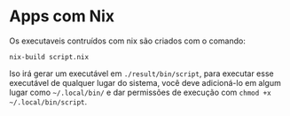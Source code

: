 # Apps com Nix

Os executaveis contruídos com nix são criados com o comando:

```shell
nix-build script.nix
```

Iso irá gerar um executável em `./result/bin/script`, para executar esse executável de qualquer lugar do sistema, você deve adicioná-lo em algum lugar como `~/.local/bin/` e dar permissões de execução com `chmod +x ~/.local/bin/script`.